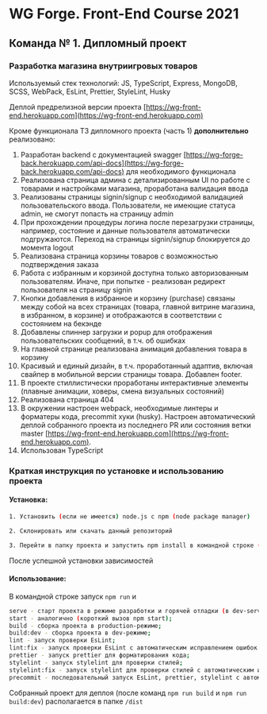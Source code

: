 # WG Forge. Front-End Course 2021

## Команда № 1. Дипломный проект

### Разработка магазина внутриигровых товаров

Используемый стек технологий: JS, TypeScript, Express, MongoDB, SCSS, WebPack, EsLint, Prettier, StyleLint, Husky

Деплой предрелизной версии проекта [https://wg-front-end.herokuapp.com](https://wg-front-end.herokuapp.com)

Кроме функционала ТЗ дипломного проекта (часть 1) **дополнительно** реализовано:

1. Разработан backend с документацией swagger [https://wg-forge-back.herokuapp.com/api-docs](https://wg-forge-back.herokuapp.com/api-docs) для необходимого функционала
1. Реализована страница админа с детализированным UI по работе с товарами и настройками магазина, проработана валидация ввода
1. Реализованы страницы signin/signup с необходимой валидацией пользовательского ввода. Пользователи, не имеющие статуса admin, не смогут попасть на страницу admin
1. При прохождении процедуры логина после перезагрузки страницы, например, состояние и данные пользователя автоматически подгружаются. Переход на страницы signin/signup блокируется до момента logout
1. Реализована страница корзины товаров с возможностью подтверждения заказа
1. Работа с избранным и корзиной доступна только авторизованным пользователям. Иначе, при попытке - реализован редирект пользователя на страницу signin
1. Кнопки добавления в избранное и корзину (purchase) связаны между собой на всех страницах (товара, главной витрине магазина, в избранном, в корзине) и отображаются в соответствии с состоянием на бекэнде
1. Добавлены спиннер загрузки и popup для отображения пользовательских сообщений, в т.ч. об ошибках
1. На главной странице реализована анимация добавления товара в корзину
1. Красивый и единый дизайн, в т.ч. проработанный адаптив, включая свайпер в мобильной версии страницы товара. Добавлен footer.
1. В проекте стиллистически проработаны интерактивные элементы (плавные анимации, ховеры, смена визуальных состояний)
1. Реализована страница 404
1. В окружении настроен webpack, необходимые линтеры и форматеры кода, precommit хуки (husky). Настроен автоматический деплой собранного проекта из последнего PR или состояния ветки master [https://wg-front-end.herokuapp.com](https://wg-front-end.herokuapp.com).
1. Использован TypeScript

### Краткая инструкция по установке и использованию проекта

#### **Установка:**

```sh
1. Установить (если не имеется) node.js с npm (node package manager)
```

```sh
2. Склонировать или скачать данный репозиторий
```

```sh
3. Перейти в папку проекта и запустить npm install в командной строке (в терминале, например)
```

После успешной установки зависимостей

#### **Использование:**

В командной строке запуск `npm run` и

```sh
serve - старт проекта в режиме разработки и горячей отладки (в dev-server);
start - аналогично (короткий вызов npm start);
build - сборка проекта в production-режиме;
build:dev - сборка проекта в dev-режиме;
lint - запуск проверки EsLint;
lint:fix - запуск проверки EsLint с автоматическим исправлением ошибок по возможности;
prettier - запуск prettier для форматирования кода;
stylelint - запуск stylelint для проверки стилей;
stylelint:fix - запуск stylelint для проверки стилей с автоматическим исправлением ошибок по возможности;
precommit - последовательный запуск EsLint, prettier, stylelint с автоматическим исправлением ошибок по возможности. Предназначен для запуска перед каждым коммитом в репозиторий;
```

Собранный проект для деплоя (после команд `npm run build` и `npm run build:dev`) располагается в папке `/dist`
